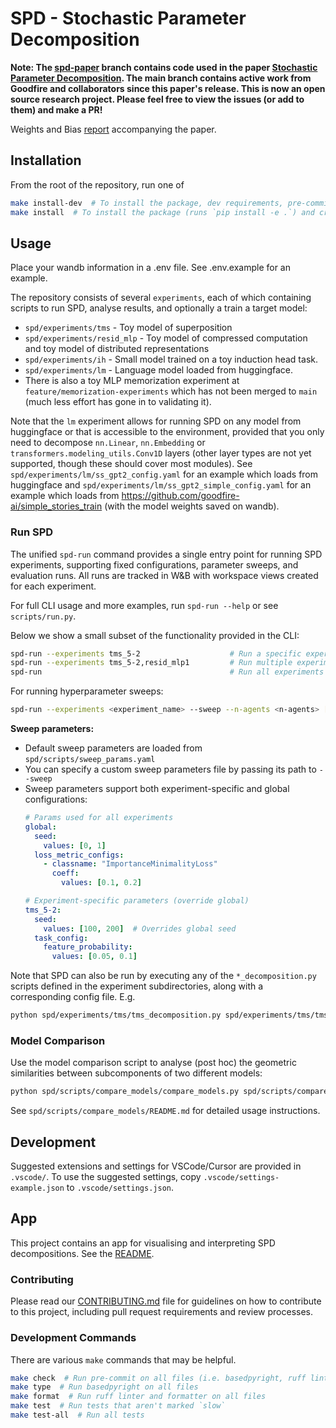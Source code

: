 # SPD - Stochastic Parameter Decomposition

**Note: The [spd-paper](https://github.com/goodfire-ai/spd/tree/spd-paper) branch contains code used in the paper [Stochastic Parameter Decomposition](https://arxiv.org/abs/2506.20790). The main branch contains active work from Goodfire and collaborators since this paper's release. This is now an open source
research project. Please feel free to view the issues (or add to them) and make a PR!**

Weights and Bias [report](https://wandb.ai/goodfire/spd-tms/reports/SPD-paper-report--VmlldzoxMzE3NzU0MQ) accompanying the paper.

## Installation
From the root of the repository, run one of

```bash
make install-dev  # To install the package, dev requirements, pre-commit hooks, and create user files
make install  # To install the package (runs `pip install -e .`) and create user files
```

## Usage
Place your wandb information in a .env file. See .env.example for an example.

The repository consists of several `experiments`, each of which containing scripts to run SPD,
analyse results, and optionally a train a target model:
- `spd/experiments/tms` - Toy model of superposition
- `spd/experiments/resid_mlp` - Toy model of compressed computation and toy model of distributed
  representations
- `spd/experiments/ih` - Small model trained on a toy induction head task.
- `spd/experiments/lm` - Language model loaded from huggingface.
- There is also a toy MLP memorization experiment at `feature/memorization-experiments` which has
  not been merged to `main` (much less effort has gone in to validating it).

Note that the `lm` experiment allows for running SPD on any model from huggingface or that is
accessible to the environment, provided that you only need to decompose `nn.Linear`, `nn.Embedding`
or `transformers.modeling_utils.Conv1D` layers (other layer types are not yet supported, though
these should cover most modules). See `spd/experiments/lm/ss_gpt2_config.yaml` for an example which
loads from huggingface and `spd/experiments/lm/ss_gpt2_simple_config.yaml` for an example which
loads from https://github.com/goodfire-ai/simple_stories_train (with the model weights saved on
wandb).

### Run SPD

The unified `spd-run` command provides a single entry point for running SPD experiments, supporting
fixed configurations, parameter sweeps, and evaluation runs. All runs are tracked in W&B with
workspace views created for each experiment.

For full CLI usage and more examples, run `spd-run --help` or see `scripts/run.py`.

Below we show a small subset of the functionality provided in the CLI:
```bash
spd-run --experiments tms_5-2                    # Run a specific experiment
spd-run --experiments tms_5-2,resid_mlp1         # Run multiple experiments
spd-run                                          # Run all experiments
```

For running hyperparameter sweeps:

```bash
spd-run --experiments <experiment_name> --sweep --n-agents <n-agents> [--cpu]
```

**Sweep parameters:**
- Default sweep parameters are loaded from `spd/scripts/sweep_params.yaml`
- You can specify a custom sweep parameters file by passing its path to `--sweep`
- Sweep parameters support both experiment-specific and global configurations:
  ```yaml
  # Params used for all experiments
  global:
    seed:
      values: [0, 1]
    loss_metric_configs:
      - classname: "ImportanceMinimalityLoss"
        coeff:
          values: [0.1, 0.2]

  # Experiment-specific parameters (override global)
  tms_5-2:
    seed:
      values: [100, 200]  # Overrides global seed
    task_config:
      feature_probability:
        values: [0.05, 0.1]
  ```

Note that SPD can also be run by executing any of the `*_decomposition.py` scripts defined in the experiment
subdirectories, along with a corresponding config file. E.g.
```bash
python spd/experiments/tms/tms_decomposition.py spd/experiments/tms/tms_5-2_config.yaml
```

### Model Comparison

Use the model comparison script to analyse (post hoc) the geometric similarities between subcomponents of two different models:

```bash
python spd/scripts/compare_models/compare_models.py spd/scripts/compare_models/compare_models_config.yaml
```

See `spd/scripts/compare_models/README.md` for detailed usage instructions.

## Development

Suggested extensions and settings for VSCode/Cursor are provided in `.vscode/`. To use the suggested
settings, copy `.vscode/settings-example.json` to `.vscode/settings.json`.

## App

This project contains an app for visualising and interpreting SPD decompositions. See the [README](./app/README.md).

### Contributing

Please read our [CONTRIBUTING.md](CONTRIBUTING.md) file for guidelines on how to contribute to this project, including pull request requirements and review processes.

### Development Commands

There are various `make` commands that may be helpful.

```bash
make check  # Run pre-commit on all files (i.e. basedpyright, ruff linter, and ruff formatter)
make type  # Run basedpyright on all files
make format  # Run ruff linter and formatter on all files
make test  # Run tests that aren't marked `slow`
make test-all  # Run all tests
```
